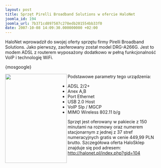 ```yaml
---
layout: post
title: Sprzęt Pirelli Broadband Solutions w ofercie HaloNet
joomla_id: 194
joomla_url: 7b371cd897587c278edb201554bb33f0
date: 2007-10-08 14:09:30.000000000 +02:00
---
```

HaloNet wprowadził do swojej oferty sprzętu firmy Pirelli Broadband Solutions. Jako pierwszy, zaoferowany został model DRG-A266G. Jest to modem ADSL z routerem wyposażony dodatkowo w pełną funkcjonalność VoIP i technologię WiFi.<p>{mosgoogle}</p><p><a href="images/obrazy/pirellihalonet.jpg" target="_blank"><img src="images/obrazy/pirellihalonet_s.jpg" border="0" alt=" " width="200" height="290" align="left" /></a>Podstawowe parametry tego urządzenia:</p><ul><li>ADSL 2/2+</li><li>Anex A,B</li><li>Port Ethernet</li><li>USB 2.0 Host</li><li>VoIP SIp / MGCP</li><li>MIMO Wireless 802.11 b/g</li></ul><p>Sprzęt jest oferowany w pakiecie z 150 minutami na rozmowy oraz numerem stacjonarnym z jednej z 37 stref numeracyjnych gratis w cenie 449,99 PLN brutto. Szczeg&oacute;łowa oferta HaloSklep znajduje się pod adresem: <a href="http://halonet.pl/index.php?gid=104" target="_blank">http://halonet.pl/index.php?gid=104</a> </p>
